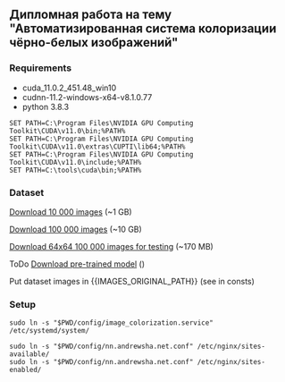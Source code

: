 Дипломная работа на тему "Автоматизированная система колоризации чёрно-белых изображений"
-


### Requirements
- cuda_11.0.2_451.48_win10
- cudnn-11.2-windows-x64-v8.1.0.77
- python 3.8.3

```
SET PATH=C:\Program Files\NVIDIA GPU Computing Toolkit\CUDA\v11.0\bin;%PATH%
SET PATH=C:\Program Files\NVIDIA GPU Computing Toolkit\CUDA\v11.0\extras\CUPTI\lib64;%PATH%
SET PATH=C:\Program Files\NVIDIA GPU Computing Toolkit\CUDA\v11.0\include;%PATH%
SET PATH=C:\tools\cuda\bin;%PATH%
```



### Dataset
[Download 10 000 images](https://andrewsha.net/static/files/images_10k.zip) (~1 GB)

[Download 100 000 images](https://andrewsha.net/static/files/images_100k.zip) (~10 GB)


[Download 64x64 100 000 images for testing](https://andrewsha.net/static/files/images_64x64_100k.zip) (~170 MB)

ToDo
[Download pre-trained model](https://andrewsha.net/static/files/pre_trained_model.zip) ()

Put dataset images in {{IMAGES_ORIGINAL_PATH}} (see in consts)

### Setup 

```
sudo ln -s "$PWD/config/image_colorization.service" /etc/systemd/system/
```

```
sudo ln -s "$PWD/config/nn.andrewsha.net.conf" /etc/nginx/sites-available/ 
sudo ln -s "$PWD/config/nn.andrewsha.net.conf" /etc/nginx/sites-enabled/
```
